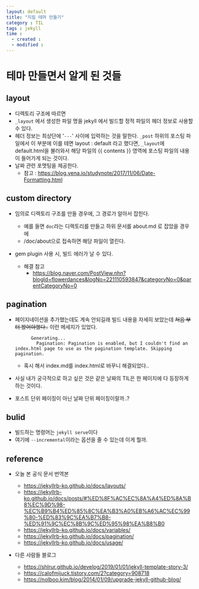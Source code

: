 ```yaml
---
layout: default
title: "지킬 테마 만들기"
category : TIL
tags : jekyll
time :
  - created : 
  - modified : 
---
```




# 테마 만들면서 알게 된 것들



## layout

- 디렉토리 구조에 따르면
- `_layout` 에서 생성한 파일 명을 jekyll 에서 빌드할 정적 파일의 헤더 정보로 사용할 수 있다.
- 헤더 정보는 최상단에  '`---`' 사이에 입력하는 것을 말한다. `_post` 하위의 포스팅 파일에서 이 부분에 이를 테면 layout : default 라고 했다면, `_layout`에 default.html을 불러와서 해당 파일의 {{ contents }} 영역에 포스팅 파일의 내용이 들어가게 되는 것이다.
- 날짜 관련 포맷팅을 제공한다.
  - 참고 : https://blog.yena.io/studynote/2017/11/06/Date-Formatting.html



## custom directory

- 임의로 디렉토리 구조를 만들 경우에, 그 경로가 알아서 잡힌다.
  - 예를 들면 `doc`라는 디렉토리를 만들고 하위 문서를 about.md 로 잡았을 경우에
  - /doc/about으로 접속하면 해당 파일이 열린다.

- gem plugin 사용 시, 빌드 에러가 날 수 있다.
  - 해결 참고
    - https://blog.naver.com/PostView.nhn?blogId=flowerdances&logNo=221110593847&categoryNo=0&parentCategoryNo=0

## pagination

- 페이지네이션을 추가했는데도 계속 안되길래 빌드 내용을 자세히 보았는데 ~~처음 부터 봤어야했다..~~ 이런 메세지가 있었다.

  ```
        Generating...
          Pagination: Pagination is enabled, but I couldn't find an index.html page to use as the pagination template. Skipping pagination.
  ```

  - 혹시 해서 index.md를 index.html로 바꾸니 해결되었다..

- 사실 내가 궁극적으로 하고 싶은 것은 같은 날짜의 TIL은 한 페이지에 다 등장하게 하는 것이다.
- 포스트 단위 페이징이 아닌 날짜 단위 페이징이랄까..? 

## bulid

- 빌드하는 명령어는 `jekyll serve`이다 
- 여기에 `--incremental`이라는 옵션을 줄 수 있는데 이게 뭘까.



## reference

- 오늘 본 공식 문서 번역본
  - https://jekyllrb-ko.github.io/docs/layouts/
  - https://jekyllrb-ko.github.io/docs/posts/#%ED%8F%AC%EC%8A%A4%ED%8A%B8%EC%9D%98-%EC%B9%B4%ED%85%8C%EA%B3%A0%EB%A6%AC%EC%99%80-%ED%83%9C%EA%B7%B8-%ED%91%9C%EC%8B%9C%ED%95%98%EA%B8%B0
  - https://jekyllrb-ko.github.io/docs/variables/
  - https://jekyllrb-ko.github.io/docs/pagination/
  - https://jekyllrb-ko.github.io/docs/usage/

- 다른 사람들 블로그
  - https://shlrur.github.io/develog/2019/01/01/jekyll-template-story-3/
  - https://calofmijuck.tistory.com/2?category=908718
  - https://nolboo.kim/blog/2014/01/09/upgrade-jekyll-github-blog/